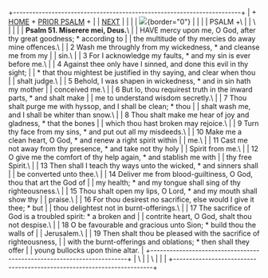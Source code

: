+-----------------------------------------------------------------------+
| \+ [HOME](../index.html) + [PRIOR PSALM](Ps50.html) +                 |
| [NEXT](Ps52.html)                                                     |
|                                                                       |
| ![](http://stats.superstats.com/b/ss/DAVIDMCMANNES/1){border="0"}     |
|                                                                       |
| PSALM +\                                                              |
| \                                                                     |
|                                                                       |
| **Psalm 51. Miserere mei, Deus.**\                                    |
| HAVE mercy upon me, O God, after thy great goodness; \* according to  |
| the multitude of thy mercies do away mine offences.\                  |
| 2 Wash me throughly from my wickedness, \* and cleanse me from my     |
| sin.\                                                                 |
| 3 For I acknowledge my faults, \* and my sin is ever before me.\      |
| 4 Against thee only have I sinned, and done this evil in thy sight;   |
| \* that thou mightest be justified in thy saying, and clear when thou |
| shalt judge.\                                                         |
| 5 Behold, I was shapen in wickedness, \* and in sin hath my mother    |
| conceived me.\                                                        |
| 6 But lo, thou requirest truth in the inward parts, \* and shalt make |
| me to understand wisdom secretly.\                                    |
| 7 Thou shalt purge me with hyssop, and I shall be clean; \* thou      |
| shalt wash me, and I shall be whiter than snow.\                      |
| 8 Thou shalt make me hear of joy and gladness, \* that the bones      |
| which thou hast broken may rejoice.\                                  |
| 9 Turn thy face from my sins, \* and put out all my misdeeds.\        |
| 10 Make me a clean heart, O God, \* and renew a right spirit within   |
| me.\                                                                  |
| 11 Cast me not away from thy presence, \* and take not thy holy       |
| Spirit from me.\                                                      |
| 12 O give me the comfort of thy help again, \* and stablish me with   |
| thy free Spirit.\                                                     |
| 13 Then shall I teach thy ways unto the wicked, \* and sinners shall  |
| be converted unto thee.\                                              |
| 14 Deliver me from blood-guiltiness, O God, thou that art the God of  |
| my health; \* and my tongue shall sing of thy righteousness.\         |
| 15 Thou shalt open my lips, O Lord, \* and my mouth shall show thy    |
| praise.\                                                              |
| 16 For thou desirest no sacrifice, else would I give it thee; \* but  |
| thou delightest not in burnt-offerings.\                              |
| 17 The sacrifice of God is a troubled spirit: \* a broken and         |
| contrite heart, O God, shalt thou not despise.\                       |
| 18 O be favourable and gracious unto Sion; \* build thou the walls of |
| Jerusalem.\                                                           |
| 19 Then shalt thou be pleased with the sacrifice of righteousness,    |
| with the burnt-offerings and oblations; \* then shall they offer      |
| young bullocks upon thine altar.                                      |
+-----------------------------------------------------------------------+
| \                                                                     |
| \                                                                     |
| [](http://www.episcopalnet.org/DBS/DOR.html)                          |
+-----------------------------------------------------------------------+
